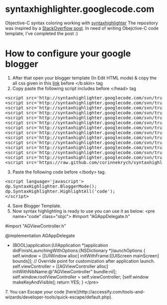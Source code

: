 syntaxhighlighter.googlecode.com
================================

Objective-C syntax coloring working with [syntaxhighlighter](https://code.google.com/p/syntaxhighlighter/)
The repository was inspired by a [StackOverflow post](http://stackoverflow.com/questions/10335463/how-to-setup-syntax-highlighter-on-blogger). In need of writing Obejctive-C code template, I've completed the post :)


How to configure your google blogger
====================================

1. After that open your blogger template (In Edit HTML mode) & copy the all css given in this [link](https://raw.github.com/corinnekrych/syntaxhighlighter.googlecode.com/master/css/syntaxhighlighter.css) before &lt;/b:skin&gt; tag
2. Copy paste the following script includes before &lt;/head&gt; tag
<pre>
&lt;script src='http://syntaxhighlighter.googlecode.com/svn/trunk/Scripts/shCore.js' type='text/javascript'&gt;&lt;/script&gt;
&lt;script src='http://syntaxhighlighter.googlecode.com/svn/trunk/Scripts/shBrushCpp.js' type='text/javascript'&gt;&lt;/script&gt;
&lt;script src='http://syntaxhighlighter.googlecode.com/svn/trunk/Scripts/shBrushCSharp.js' type='text/javascript'&gt;&lt;/script&gt;
&lt;script src='http://syntaxhighlighter.googlecode.com/svn/trunk/Scripts/shBrushCss.js' type='text/javascript'&gt;&lt;/script&gt;
&lt;script src='http://syntaxhighlighter.googlecode.com/svn/trunk/Scripts/shBrushDelphi.js' type='text/javascript'&gt;&lt;/script&gt;
&lt;script src='http://syntaxhighlighter.googlecode.com/svn/trunk/Scripts/shBrushJava.js' type='text/javascript'&gt;&lt;/script&gt;
&lt;script src='http://syntaxhighlighter.googlecode.com/svn/trunk/Scripts/shBrushJScript.js' type='text/javascript'&gt;&lt;/script&gt;
&lt;script src='http://syntaxhighlighter.googlecode.com/svn/trunk/Scripts/shBrushPhp.js' type='text/javascript'&gt;&lt;/script&gt;
&lt;script src='http://syntaxhighlighter.googlecode.com/svn/trunk/Scripts/shBrushPython.js' type='text/javascript'&gt;&lt;/script&gt;
&lt;script src='http://syntaxhighlighter.googlecode.com/svn/trunk/Scripts/shBrushRuby.js' type='text/javascript'&gt;&lt;/script&gt;
&lt;script src='http://syntaxhighlighter.googlecode.com/svn/trunk/Scripts/shBrushSql.js' type='text/javascript'&gt;&lt;/script&gt;
&lt;script src='http://syntaxhighlighter.googlecode.com/svn/trunk/Scripts/shBrushVb.js' type='text/javascript'&gt;&lt;/script&gt;
&lt;script src='http://syntaxhighlighter.googlecode.com/svn/trunk/Scripts/shBrushXml.js' type='text/javascript'&gt;&lt;/script&gt;
&lt;script src='https://raw.github.com/corinnekrych/syntaxhighlighter.googlecode.com/master/scripts/shBrushObjc.js' type='text/javascript'/&gt;
</pre>
3. Paste the following code before &lt;/body&gt; tag.
<pre>
&lt;script language='javascript'&gt;
dp.SyntaxHighlighter.BloggerMode();
dp.SyntaxHighlighter.HighlightAll('code');
&lt;/script&gt;
</pre>
4. Save Blogger Template.
5. Now syntax highlighting is ready to use you can use it as below:
&lt;pre name=&quot;code&quot; class=&quot;objc&quot;&gt;
#import &quot;AGAppDelegate.h&quot;

#import &quot;AGViewController.h&quot;

@implementation AGAppDelegate

- (BOOL)application:(UIApplication *)application didFinishLaunchingWithOptions:(NSDictionary *)launchOptions
{
    self.window = [[UIWindow alloc] initWithFrame:[[UIScreen mainScreen] bounds]];
    // Override point for customization after application launch.
    self.viewController = [[AGViewController alloc] initWithNibName:@&quot;AGViewController&quot; bundle:nil];
    self.window.rootViewController = self.viewController;
    [self.window makeKeyAndVisible];
    return YES;
}
&lt;/pre&gt;
</pre>
7. You can Escape your code [here](http://accessify.com/tools-and-wizards/developer-tools/quick-escape/default.php).
